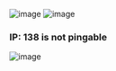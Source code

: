 
![image](https://user-images.githubusercontent.com/49730521/89120681-e0088a00-d4d5-11ea-95a2-354163df8d67.png)
![image](https://user-images.githubusercontent.com/49730521/89120848-1561a780-d4d7-11ea-83dd-d4c2a590f87c.png)
### IP: 138 is not pingable 
![image](https://user-images.githubusercontent.com/49730521/89120926-f4e61d00-d4d7-11ea-941f-427dea6cd9ea.png)
